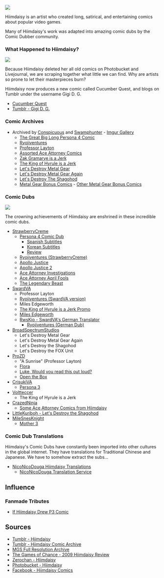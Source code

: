 ![](http://media.tumblr.com/tumblr_lwtqqgvXdR1r0adsh.png)

Hiimdaisy is an artist who created long, satirical, and entertaining comics about popular video games.

Many of Hiimdaisy's work was adapted into amazing comic dubs by the Comic Dubber community.

### What Happened to Hiimdaisy?

![](http://media.tumblr.com/tumblr_lwtqqamxiC1r0adsh.png) 

Because Hiimdaisy deleted her all old comics on Photobucket and Livejournal, we are scraping together what little we can find. Why are artists so prone to let their masterpieces burn?

Hiimdaisy now produces a new comic called Cucumber Quest, and blogs on Tumblr under the username Gigi D. G.

* [Cucumber Quest](http://cucumber.gigidigi.com/)
* [Tumblr - Gigi D. G.](http://gigidigi.tumblr.com/)

### Comic Archives

* Archived by [Conspicuous](http://sir-argues-a-lot.tumblr.com/post/49051606880/hiimdaisy-comic-archive) and [Swamphunter](
http://www.reddit.com/r/metalgearsolid/comments/ylw2i/all_of_hiimdaisys_original_lets_destroy_parody/) - [Imgur Gallery](http://conspicuous.imgur.com/)
  * [The Great Big Long Persona 4 Comic](http://imgur.com/a/AuVmJ)
  * [Ryojiventures](http://imgur.com/a/ynvL8)
  * [Professor Layton](http://imgur.com/a/PxT1Y)
  * [Assorted Ace Attorney Comics](http://imgur.com/a/Z6dw2)
  * [Zak Gramarye is a Jerk](http://imgur.com/a/8QVtO)
  * [The King of Hyrule is a Jerk](http://imgur.com/a/lkIHI)
  * [Let's Destroy Metal Gear](http://imgur.com/a/z69p6)
  * [Let's Destroy Metal Gear Again](http://imgur.com/a/o3D4D)
  * [Let's Destroy The Shagohod](http://imgur.com/a/xActg)
  * [Metal Gear Bonus Comics](http://imgur.com/a/pVXrn) - [Other Metal Gear Bonus Comics](http://imgur.com/a/DHqCB#umJ5g)

### Comic Dubs

![](http://media.tumblr.com/tumblr_lwtqtxhZtz1r0adsh.png)

The crowning achievements of Hiimdaisy are enshrined in these incredible comic dubs.

* [StrawberryCreme](http://www.youtube.com/user/StrawberryCreme26)
  * [Persona 4 Comic Dub](http://www.youtube.com/watch?v=w7lj9qI8VFc)
    * [Spanish Subtitles](http://www.youtube.com/user/shigum/videos)
    * [Korean Subtitles](http://www.youtube.com/user/curseleopard/videos)
    * [Review](http://www.youtube.com/watch?v=FUKO4KCCaV4)
  * [Ryojiventures (StrawberryCreme)](http://www.youtube.com/watch?v=LGTRMuznvzU)
  * [Apollo Justice](http://www.youtube.com/watch?v=22ZmggJqH5w)
  * [Apollo Justice 2](http://www.youtube.com/watch?v=FeHorgbXb50)
  * [Ace Attorney Investigations](http://www.youtube.com/watch?v=gIrfC36KvTg)
  * [Ace Attorney April Fools](http://www.youtube.com/watch?v=jXZMbXJ6cZQ)
  * [The Legendary Beast](http://www.youtube.com/watch?v=-7FV6oH-t1c)
* [SwardVA](http://www.youtube.com/user/SwardVA)
  * Professor Layton
  * [Ryojiventures (SwardVA version)](http://www.youtube.com/watch?v=JFVtXLhAoAI)
  * Miles Edgeworth
  * [The King of Hyrule is a Jerk Promo](http://www.youtube.com/watch?v=EIk3sMg0_cY)
  * [Miles Edgeworth](http://www.youtube.com/watch?v=G3eWbz-7dz)
  * [RwsKio - SwardVA's German Translator](http://www.youtube.com/user/RwsKio/)
    * [Ryojiventures (German Dub)](http://www.youtube.com/user/RwsKio/)
* [BroadSpectrumStudios](http://www.youtube.com/user/BroadSpectrumStudios)
  * Let's Destroy Metal Gear
  * Let's Destroy Metal Gear Again
  * Let's Destroy the Shagohod
  * Let's Destroy the FOX Unit
* [ProZD](http://www.youtube.com/user/ProZD)
  * "A Sunrise" (Professor Layton)
  * [Flora](http://www.youtube.com/watch?v=OFP-Jz3dtAM)
  * [Luke, Would you read this out loud?](http://www.youtube.com/watch?v=Yn3_6hLVNYM)
  * [Open the Box](http://www.youtube.com/watch?v=F3jfg8-7LkM)
* [CrisukiVA](http://www.youtube.com/user/CrisukiVA)
  * [Persona 3](http://www.youtube.com/watch?v=WJoT7xvt318)
* [Voltteccer](http://www.youtube.com/user/Voltteccer?feature=watch)
  * The King of Hyrule is a Jerk
* [CrazedNinja](http://www.youtube.com/user/CrazedNinja)
  * [Some Ace Attorney Comics from Hiimdaisy](http://www.youtube.com/watch?v=Il9hRQKYluE)
* [LittleKuriboh - Let's Destroy the Shagohod](http://www.youtube.com/watch?v=WY8ZnAqUdgU&list=PLC1CB0F7AE4F3636C)
* [MileSnesKnight](http://www.youtube.com/user/MileSnesKnight)
  * [Mother 3](http://www.youtube.com/watch?v=Li1NTkztRJ4)

### Comic Dub Translations

Hiimdaisy's Comic Dubs have constantly been imported into other cultures in the global internet. They have translations for Traditional Chinese and Japanese. We have to somehow extract the subs...

* [NicoNicoDouga Hiimdaisy Translations](http://www.nicovideo.jp/tag/hiimdaisy)
  * [NicoNicoDouga Translation Service](http://ex.nicovideo.jp/translator_info)

## Influence

### Fanmade Tributes

* [If Hiimdaisy Drew P3 Comic](http://dodomir23.deviantart.com/art/If-Hiimdaisy-Drew-P3-Comic-pt1-197978946)
  
## Sources

* [Tumblr - Hiimdaisy](http://gigidigi.tumblr.com/archive)
* [Tumblr - Hiimdaisy Comic Archive](http://sir-argues-a-lot.tumblr.com/post/49051606880/hiimdaisy-comic-archive)
* [MGS Full Resolution Archive](http://www.reddit.com/r/metalgearsolid/comments/ylw2i/all_of_hiimdaisys_original_lets_destroy_parody/)
* [The Games of Chance - 2009 Hiimdaisy Review](http://thegamesofchance.blogspot.com/2009/12/comic-hiimdaisys-video-game-comedy.html)
* [Zerochan - Hiimdaisy](http://www.zerochan.net/Hiimdaisy)
* [Photobucket - Hiimdaisy](http://photobucket.com/images/hiimdaisy?page=1)
* [Facebook - Hiimdaisy Comics](https://www.facebook.com/pages/Hiimdaisy-comics/138674589535267)